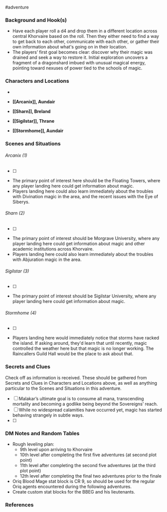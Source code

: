  #adventure 

### Background and Hook(s)

* Have each player roll a d4 and drop them in a different location across central Khorvaire based on the roll. Then they either need to find a way to get back to each other, communicate with each other, or gather their own information about what's going on in their location.
* The players’ first goal becomes clear: discover why their magic was drained and seek a way to restore it. Initial exploration uncovers a fragment of a dragonshard imbued with unusual magical energy, pointing toward nexuses of power tied to the schools of magic.

### Characters and Locations

* 

* **[[Arcanix]], Aundair**
* **[[Sharn]], Breland**
* **[[Sigilstar]], Thrane**
* **[[Stormhome]], Aundair**

### Scenes and Situations

###### Arcanix (1)
 - [ ] 
- The primary point of interest here should be the Floating Towers, where any player landing here could get information about magic.
- Players landing here could also learn immediately about the troubles with Divination magic in the area, and the recent issues with the Eye of Siberys.

###### Sharn (2)
 - [ ] 
- The primary point of interest should be Morgrave University, where any player landing here could get information about magic and other academic institutions across Khorvaire.
- Players landing here could also learn immediately about the troubles with Abjuration magic in the area.

###### Sigilstar (3)
 - [ ] 
- The primary point of interest should be Sigilstar University, where any player landing here could get information about magic.

###### Stormhome (4)
 - [ ] 
- Players landing here would immediately notice that storms have racked the island. If asking around, they'd learn that until recently, magic controlled the weather here but that magic is no longer working. The Raincallers Guild Hall would be the place to ask about that.

### Secrets and Clues
Check off as information is received. These should be gathered from Secrets and Clues in Characters and Locations above, as well as anything particular to the Scenes and Situations in this adventure.

 - [ ]  Malakar’s ultimate goal is to consume all mana, transcending mortality and becoming a godlike being beyond the Sovereigns’ reach.
 - [ ]  While no widespread calamities have occurred yet, magic has started behaving strangely in subtle ways.
 - [ ]  

### DM Notes and Random Tables

- Rough leveling plan:
	- 9th level upon arriving to Khorvaire
	- 10th level after completing the first five adventures (at second plot point)
	- 11th level after completing the second five adventures (at the third plot point)
	- 12th level after completing the final two adventures prior to the finale
- Oriq Blood Mage stat block is CR 9, so should be used for the regular Oriq agents encountered during the following adventures.
- Create custom stat blocks for the BBEG and his lieutenants.

### References

